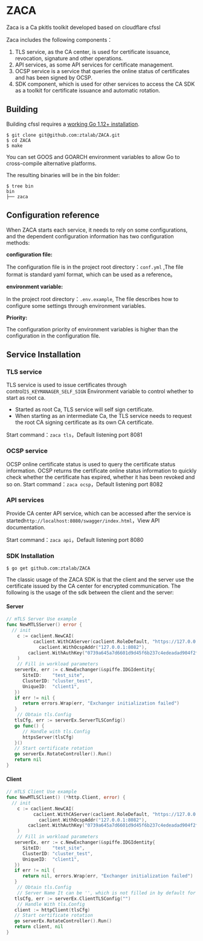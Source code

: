 # ZACA

Zaca is a Ca pkitls toolkit developed based on cloudflare cfssl

Zaca includes the following components：

1. TLS service, as the CA center, is used for certificate issuance, revocation, signature and other operations.
2. API services, as some API services for certificate management.
2. OCSP service is a service that queries the online status of certificates and has been signed by OCSP.
2. SDK component, which is used for other services to access the CA SDK as a toolkit for certificate issuance and automatic rotation.

## Building

Building cfssl requires a [working Go 1.12+ installation](http://golang.org/doc/install).

```
$ git clone git@github.com:ztalab/ZACA.git
$ cd ZACA
$ make
```

You can set GOOS and GOARCH environment variables to allow Go to cross-compile alternative platforms.

The resulting binaries will be in the bin folder:

```
$ tree bin
bin
├── zaca
```

## Configuration reference

When ZACA starts each service, it needs to rely on some configurations, and the dependent configuration information has two configuration methods:

**configuration file:**

The configuration file is in the project root directory：`conf.yml` ,The file format is standard yaml format, which can be used as a reference。

**environment variable:**

In the project root directory：`.env.example`, The file describes how to configure some settings through environment variables.

**Priority:**

The configuration priority of environment variables is higher than the configuration in the configuration file.


## Service Installation

### TLS service

TLS service is used to issue certificates through control`IS_KEYMANAGER_SELF_SIGN` Environment variable to control whether to start as root ca.

- Started as root Ca, TLS service will self sign certificate.
- When starting as an intermediate Ca, the TLS service needs to request the root CA signing certificate as its own CA certificate.

Start command：`zaca tls`，Default listening port 8081

### OCSP service

OCSP online certificate status is used to query the certificate status information. OCSP returns the certificate online status information to quickly check whether the certificate has expired, whether it has been revoked and so on.
Start command：`zaca ocsp`，Default listening port 8082

### API services

Provide CA center API service, which can be accessed after the service is started`http://localhost:8080/swagger/index.html`，View API documentation.

Start command：`zaca api`，Default listening port 8080



### SDK Installation

```
$ go get github.com:ztalab/ZACA
```

The classic usage of the ZACA SDK is that the client and the server use the certificate issued by the CA center for encrypted communication. The following is the usage of the sdk between the client and the server:
#### Server

```go
// mTLS Server Use example
func NewMTLSServer() error {
  // init
	c := caclient.NewCAI(
    	  caclient.WithCAServer(caclient.RoleDefault, "https://127.0.0.1:8081"),
    		caclient.WithOcspAddr("127.0.0.1:8082"),
        caclient.WithAuthKey("0739a645a7d6601d9d45f6b237c4edeadad904f2fce53625dfdd541ec4fc8134"),
	)
    // Fill in workload parameters
   serverEx, err := c.NewExchanger(&spiffe.IDGIdentity{
      SiteID:    "test_site",
      ClusterID: "cluster_test",
      UniqueID:  "client1",
   })
   if err != nil {
      return errors.Wrap(err, "Exchanger initialization failed")
   }
    // Obtain tls.Config
   tlsCfg, err := serverEx.ServerTLSConfig()
   go func() {
      // Handle with tls.Config
      httpsServer(tlsCfg)
   }()
   // Start certificate rotation
   go serverEx.RotateController().Run()
   return nil
}
```

#### Client

```go
// mTLS Client Use example
func NewMTLSClient() (*http.Client, error) {
  // init
	c := caclient.NewCAI(
    	  caclient.WithCAServer(caclient.RoleDefault, "https://127.0.0.1:8081"),
    		caclient.WithOcspAddr("127.0.0.1:8082"),
        caclient.WithAuthKey("0739a645a7d6601d9d45f6b237c4edeadad904f2fce53625dfdd541ec4fc8134"),
	)
    // Fill in workload parameters
   serverEx, err := c.NewExchanger(&spiffe.IDGIdentity{
      SiteID:    "test_site",
      ClusterID: "cluster_test",
      UniqueID:  "client1",
   })
   if err != nil {
      return nil, errors.Wrap(err, "Exchanger initialization failed")
   }
    // Obtain tls.Config
    // Server Name It can be '', which is not filled in by default for inter service calls
   tlsCfg, err := serverEx.ClientTLSConfig("")
    // Handle With tls.Config
   client := httpClient(tlsCfg)
   // Start certificate rotation
   go serverEx.RotateController().Run()
   return client, nil
}
```

